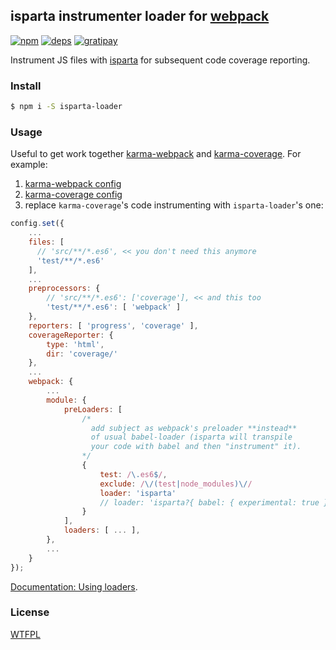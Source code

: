 ## isparta instrumenter loader for [webpack](https://webpack.github.io/)

[![npm](http://img.shields.io/npm/v/isparta-loader.svg?style=flat-square)](https://www.npmjs.org/package/isparta-loader)
[![deps](http://img.shields.io/david/deepsweet/isparta-loader.svg?style=flat-square)](https://david-dm.org/deepsweet/isparta-loader)
[![gratipay](http://img.shields.io/gratipay/deepsweet.svg?style=flat-square)](https://gratipay.com/deepsweet/)

Instrument JS files with [isparta](https://github.com/douglasduteil/isparta) for subsequent code coverage reporting.

### Install

```sh
$ npm i -S isparta-loader
```

### Usage

Useful to get work together [karma-webpack](https://github.com/webpack/karma-webpack) and [karma-coverage](https://github.com/karma-runner/karma-coverage). For example:

1. [karma-webpack config](https://github.com/webpack/karma-webpack#karma-webpack)
2. [karma-coverage config](https://github.com/karma-runner/karma-coverage#configuration)
3. replace `karma-coverage`'s code instrumenting with `isparta-loader`'s one:

```javascript
config.set({
    ...
    files: [
      // 'src/**/*.es6', << you don't need this anymore
      'test/**/*.es6'
    ],
    ...
    preprocessors: {
        // 'src/**/*.es6': ['coverage'], << and this too
        'test/**/*.es6': [ 'webpack' ]
    },
    reporters: [ 'progress', 'coverage' ],
    coverageReporter: {
        type: 'html',
        dir: 'coverage/'
    },
    ...
    webpack: {
        ...
        module: {
            preLoaders: [
                /*
                  add subject as webpack's preloader **instead**
                  of usual babel-loader (isparta will transpile
                  your code with babel and then "instrument" it).
                */
                {
                    test: /\.es6$/,
                    exclude: /\/(test|node_modules)\//
                    loader: 'isparta'
                    // loader: 'isparta?{ babel: { experimental: true } }'
                }
            ],
            loaders: [ ... ],
        },
        ...
    }
});
```

[Documentation: Using loaders](https://webpack.github.io/docs/using-loaders.html).

### License
[WTFPL](http://www.wtfpl.net/wp-content/uploads/2012/12/wtfpl-strip.jpg)
